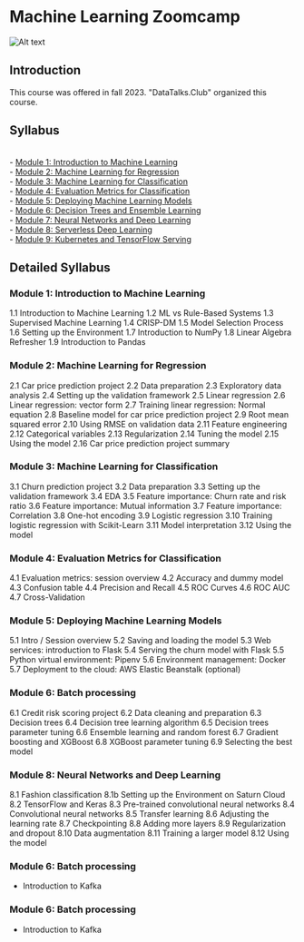 # Machine Learning Zoomcamp


![Alt text](https://secure.meetupstatic.com/photos/event/c/0/e/f/600_501229391.jpeg)


## Introduction

This course was offered in fall 2023. "DataTalks.Club" organized this course.

## Syllabus
<br> - [Module 1: Introduction to Machine Learning](#module1)
<br> - [Module 2: Machine Learning for Regression](#module2)
<br> - [Module 3: Machine Learning for Classification](#module3)
<br> - [Module 4: Evaluation Metrics for Classification](#module4)
<br> - [Module 5: Deploying Machine Learning Models](#module5)
<br> - [Module 6: Decision Trees and Ensemble Learning](#module6)
<br> - [Module 7: Neural Networks and Deep Learning](#module7)
<br> - [Module 8: Serverless Deep Learning](#module8)
<br> - [Module 9: Kubernetes and TensorFlow Serving](#module9)

## Detailed Syllabus

### Module 1: Introduction to Machine Learning <a name="module1"></a>
1.1 Introduction to Machine Learning
1.2 ML vs Rule-Based Systems
1.3 Supervised Machine Learning
1.4 CRISP-DM
1.5 Model Selection Process
1.6 Setting up the Environment
1.7 Introduction to NumPy
1.8 Linear Algebra Refresher
1.9 Introduction to Pandas

### Module 2: Machine Learning for Regression <a name="module2"></a>
2.1 Car price prediction project
2.2 Data preparation
2.3 Exploratory data analysis
2.4 Setting up the validation framework
2.5 Linear regression
2.6 Linear regression: vector form
2.7 Training linear regression: Normal equation
2.8 Baseline model for car price prediction project
2.9 Root mean squared error
2.10 Using RMSE on validation data
2.11 Feature engineering
2.12 Categorical variables
2.13 Regularization
2.14 Tuning the model
2.15 Using the model
2.16 Car price prediction project summary

### Module 3: Machine Learning for Classification <a name="module3"></a>
3.1 Churn prediction project
3.2 Data preparation
3.3 Setting up the validation framework
3.4 EDA
3.5 Feature importance: Churn rate and risk ratio
3.6 Feature importance: Mutual information
3.7 Feature importance: Correlation
3.8 One-hot encoding
3.9 Logistic regression
3.10 Training logistic regression with Scikit-Learn
3.11 Model interpretation
3.12 Using the model

### Module 4: Evaluation Metrics for Classification <a name="module4"></a>
4.1 Evaluation metrics: session overview
4.2 Accuracy and dummy model
4.3 Confusion table
4.4 Precision and Recall
4.5 ROC Curves
4.6 ROC AUC
4.7 Cross-Validation

### Module 5: Deploying Machine Learning Models <a name="module5"></a>
5.1 Intro / Session overview
5.2 Saving and loading the model
5.3 Web services: introduction to Flask
5.4 Serving the churn model with Flask
5.5 Python virtual environment: Pipenv
5.6 Environment management: Docker
5.7 Deployment to the cloud: AWS Elastic Beanstalk (optional)

### Module 6: Batch processing <a name="module6"></a>
6.1 Credit risk scoring project
6.2 Data cleaning and preparation
6.3 Decision trees
6.4 Decision tree learning algorithm
6.5 Decision trees parameter tuning
6.6 Ensemble learning and random forest
6.7 Gradient boosting and XGBoost
6.8 XGBoost parameter tuning
6.9 Selecting the best model

### Module 8: Neural Networks and Deep Learning <a name="module6"></a>
8.1 Fashion classification
8.1b Setting up the Environment on Saturn Cloud
8.2 TensorFlow and Keras
8.3 Pre-trained convolutional neural networks
8.4 Convolutional neural networks
8.5 Transfer learning
8.6 Adjusting the learning rate
8.7 Checkpointing
8.8 Adding more layers
8.9 Regularization and dropout
8.10 Data augmentation
8.11 Training a larger model
8.12 Using the model

### Module 6: Batch processing <a name="module6"></a>
* Introduction to Kafka

### Module 6: Batch processing <a name="module6"></a>
* Introduction to Kafka
